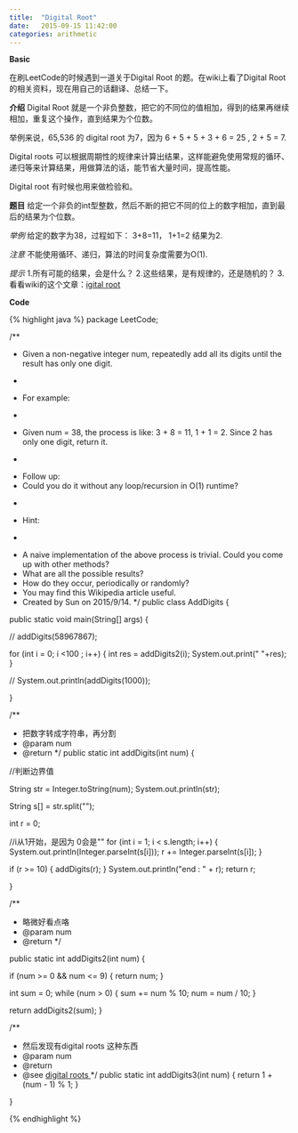 ```yaml
---
title:  "Digital Root"
date:   2015-09-15 11:42:00
categories: arithmetic
---
```


**Basic**

在刷LeetCode的时候遇到一道关于Digital Root 的题。在wiki上看了Digital Root 的相关资料，现在用自己的话翻译、总结一下。

**介绍**
Digital Root  就是一个非负整数，把它的不同位的值相加，得到的结果再继续相加，重复这个操作，直到结果为个位数。

举例来说，65,536 的 digital root 为7，因为  6 + 5 + 5 + 3 + 6 = 25 , 2 + 5 = 7.

Digital roots 可以根据周期性的规律来计算出结果，这样能避免使用常规的循环、递归等来计算结果，用做算法的话，能节省大量时间，提高性能。

Digital root  有时候也用来做检验和。

**题目**
给定一个非负的int型整数，然后不断的把它不同的位上的数字相加，直到最后的结果为个位数。

*举例*
给定的数字为38，过程如下：
3+8=11，
1+1=2
结果为2.

*注意*
不能使用循环、递归，算法的时间复杂度需要为O(1).

*提示*
1.所有可能的结果，会是什么？
2.这些结果，是有规律的，还是随机的？
3.看看wiki的这个文章：[igital root](https://en.wikipedia.org/wiki/Digital_root#Congruence_formula)


**Code**

{% highlight java %}
package LeetCode;

/**
 * Given a non-negative integer num, repeatedly add all its digits until the result has only one digit.
 * <p/>
 * For example:
 * <p/>
 * Given num = 38, the process is like: 3 + 8 = 11, 1 + 1 = 2. Since 2 has only one digit, return it.
 * <p/>
 * Follow up:
 * Could you do it without any loop/recursion in O(1) runtime?
 * <p/>
 * Hint:
 * <p/>
 * A naive implementation of the above process is trivial. Could you come up with other methods?
 * What are all the possible results?
 * How do they occur, periodically or randomly?
 * You may find this Wikipedia article useful.
 * Created by Sun on 2015/9/14.
 */
public class AddDigits {

public static void main(String[] args) {

//        addDigits(58967867);


for (int i = 0; i <100 ; i++) {
   int res =  addDigits2(i);
    System.out.print(" "+res);
}


//        System.out.println(addDigits(1000));


}

/**
 * 把数字转成字符串，再分割
 * @param num
 * @return
 */
public static int addDigits(int num) {

//判断边界值

String str = Integer.toString(num);
System.out.println(str);

String s[] = str.split("");

int r = 0;

//i从1开始，是因为 0会是""
for (int i = 1; i < s.length; i++) {
    System.out.println(Integer.parseInt(s[i]));
    r += Integer.parseInt(s[i]);
}


if (r >= 10) {
    addDigits(r);
}
System.out.println("end : " + r);
return r;

}

/**
 * 略微好看点咯
 * @param num
 * @return
 */

public static int addDigits2(int num) {

if (num >= 0 && num <= 9) {
    return num;
}

int sum = 0;
while (num > 0) {
    sum += num % 10;
    num = num / 10;
}

return addDigits2(sum);
}

/**
 * 然后发现有digital roots 这种东西
 * @param num
 * @return
 * @see <a href="https://en.wikipedia.org/wiki/Digital_root#Congruence_formula">digital roots </a>
 */
public static int addDigits3(int num) {
    return 1 + (num - 1) % 1;
}

}

{% endhighlight %}
